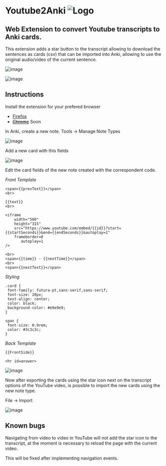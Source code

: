 
# Youtube2Anki ![Logo](https://github.com/dobladov/youtube2Anki/raw/master/src/icons/icon48.png)

## Web Extension to convert **Youtube transcripts** to **Anki cards**.

This extension adds a star button to the transcript allowing to download the sentences as cards (csv) that can be imported into Anki, allowing to use the original audio/video of the current sentence.

![image](https://user-images.githubusercontent.com/1938043/59228047-1ea6fb00-8bd7-11e9-9da3-3b1d2df9abd6.png)

![image](https://user-images.githubusercontent.com/1938043/59226287-ebfb0380-8bd2-11e9-8f11-0ef5bd789801.png)


## Instructions

Install the extension for your prefered browser

+ [Firefox](https://addons.mozilla.org/en-US/firefox/addon/youtube2anki/)
+ ~~[Chrome]()~~ Soon


In Anki, create a new note. Tools -> Manage Note Types

![image](https://user-images.githubusercontent.com/1938043/59226841-2a44f280-8bd4-11e9-89f4-b402e818ead8.png)

Add a new card with this fields

![image](https://user-images.githubusercontent.com/1938043/59227082-be16be80-8bd4-11e9-937f-573d73b1cf82.png)

Edit the card fields of the new note created with the correspondent code.

*Front Template*
```
<span>{{prevText}}</span>
<br>

{{text}}
<br>

<iframe
    width="560"
    height="315"
    src="https://www.youtube.com/embed/{{id}}?start={{startSeconds}}&end={{endSeconds}}&autoplay=1"
    frameborder=0
       autoplay=1
/>

<br>
<span>{{time}} - {{nextTime}}</span>
<br>
<span>{{nextText}}</span>
```

*Styling*
```
.card {
 font-family: futura-pt,sans-serif,sans-serif;
 font-size: 20px;
 text-align: center;
 color: black;
 background-color: #e9e9e9;
}

span {
 font-size: 0.9rem;
 color: #3c3c3c;
}

```
*Back Template*
```
{{FrontSide}}

<hr id=answer>
```

![image](https://user-images.githubusercontent.com/1938043/59227146-ebfc0300-8bd4-11e9-84c7-2e1f6a5987ef.png)


Now after exporting the cards using the star icon next on the transcript options of the YouTube video, is possible to import the new cards using the new note type.

File -> Import 

![image](https://user-images.githubusercontent.com/1938043/59227840-958fc400-8bd6-11e9-897c-505a25c5831a.png)


## Known bugs

Navigating from video to video in YouTube will not add the star icon to the transcript, at the moment is necessary to reload the page with the current video.

This will be fixed after implementing navigation events.